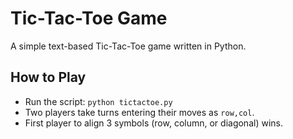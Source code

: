 # Tic-Tac-Toe Game

A simple text-based Tic-Tac-Toe game written in Python.

## How to Play
- Run the script: `python tictactoe.py`
- Two players take turns entering their moves as `row,col`.
- First player to align 3 symbols (row, column, or diagonal) wins.
